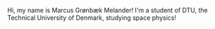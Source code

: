 Hi, my name is Marcus Grønbæk Melander! 
I'm a student of DTU, the Technical University of Denmark, studying space physics!
